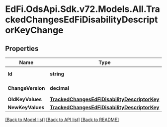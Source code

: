 # EdFi.OdsApi.Sdk.v72.Models.All.TrackedChangesEdFiDisabilityDescriptorKeyChange

## Properties

Name | Type | Description | Notes
------------ | ------------- | ------------- | -------------
**Id** | **string** | Resource identifier | [optional] 
**ChangeVersion** | **decimal** | Change version | [optional] 
**OldKeyValues** | [**TrackedChangesEdFiDisabilityDescriptorKey**](TrackedChangesEdFiDisabilityDescriptorKey.md) |  | [optional] 
**NewKeyValues** | [**TrackedChangesEdFiDisabilityDescriptorKey**](TrackedChangesEdFiDisabilityDescriptorKey.md) |  | [optional] 

[[Back to Model list]](../../README.md#documentation-for-models) [[Back to API list]](../../README.md#documentation-for-api-endpoints) [[Back to README]](../../README.md)

